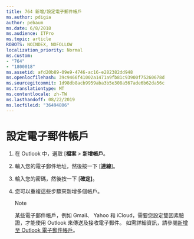 ```yaml
---
title: 764 新增/設定電子郵件帳戶
ms.author: pdigia
author: pebaum
ms.date: 6/8/2018
ms.audience: ITPro
ms.topic: article
ROBOTS: NOINDEX, NOFOLLOW
localization_priority: Normal
ms.custom:
- "764"
- "1800018"
ms.assetid: afd20b89-09e9-4746-ac16-e282382dd948
ms.openlocfilehash: 39c9466f41002a1471a9fb81c93900f75260678d
ms.sourcegitcommit: 1d98db8acb9959aba3b5e308a567ade6b62da56c
ms.translationtype: MT
ms.contentlocale: zh-TW
ms.lasthandoff: 08/22/2019
ms.locfileid: "36494806"
---
```

# <a name="setup-email-accounts"></a>設定電子郵件帳戶

1. 在 Outlook 中，選取 [**檔案** \> **新增帳戶**。

2. 輸入您的電子郵件地址，然後按一下 [**連線**]。

3. 輸入您的密碼，然後按一下 [**確定]**。

4. 您可以重複這些步驟來新增多個帳戶。

    > [!NOTE]
    > 某些電子郵件帳戶，例如 Gmail、 Yahoo 和 iCloud，需要您設定雙因素驗證，才能使用 Outlook 來傳送及接收電子郵件。 如需詳細資訊，請參閱[新增至 Outlook 電子郵件帳戶](https://support.office.com/article/6e27792a-9267-4aa4-8bb6-c84ef146101b.aspx)。
  